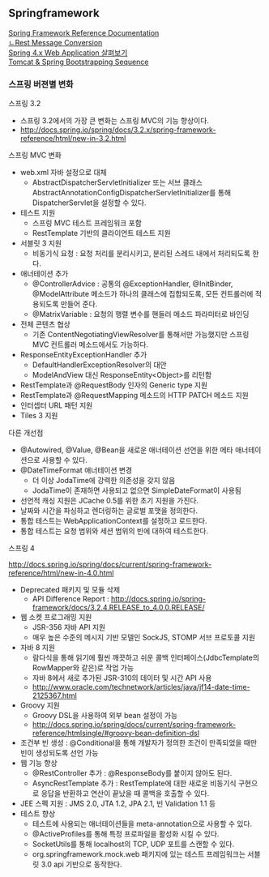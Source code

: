 ## Springframework
[Spring Framework Reference Documentation](http://docs.spring.io/spring/docs/current/spring-framework-reference/htmlsingle/)  
[ㄴRest Message Conversion](http://docs.spring.io/spring/docs/current/spring-framework-reference/htmlsingle/#rest-message-conversion)  
[Spring 4.x Web Application 살펴보기](http://www.slideshare.net/ihoneymon/spring-4x-web-application)  
[Tomcat & Spring Bootstrapping Sequence](http://brantiffy.axisj.com/archives/232)  

### 스프링 버젼별 변화
스프링 3.2

* 스프링 3.2에서의 가장 큰 변화는 스프링 MVC의 기능 향상이다.
* <http://docs.spring.io/spring/docs/3.2.x/spring-framework-reference/html/new-in-3.2.html>

스프링 MVC 변화

* web.xml 자바 설정으로 대체
  * AbstractDispatcherServletInitializer 또는 서브 클래스 AbstractAnnotationConfigDispatcherServletInitializer를 통해 DispatcherServlet을 설정할 수 있다.
* 테스트 지원
  * 스프링 MVC 테스트 프레임워크 포함
  * RestTemplate 기반의 클라이언트 테스트 지원
* 서블릿 3 지원
  * 비동기식 요청 : 요청 처리를 분리시키고, 분리된 스레드 내에서 처리되도록 한다.
* 애너테이션 추가
  * @ControllerAdvice : 공통의 @ExceptionHandler, @InitBinder, @ModelAttribute 메소드가 하나의 클래스에 집합되도록, 모든 컨트롤러에 적용되도록 만들어 준다.
  * @MatrixVariable : 요청의 행렬 변수를 핸들러 메소드 파라미터로 바인딩
* 전체 콘텐츠 협상
  * 기존 ContentNegotiatingViewResolver를 통해서만 가능했지만 스프링 MVC 컨트롤러 메소드에서도 가능하다.
* ResponseEntityExceptionHandler 추가
  * DefaultHandlerExceptionResolver의 대안
  * ModelAndView 대신 ResponseEntity\<Object\>를 리턴함
* RestTemplate과 @RequestBody 인자의 Generic type 지원
* RestTemplate과 @RequestMapping 메소드의 HTTP PATCH 메소드 지원
* 인터셉터 URL 패턴 지원
* Tiles 3 지원

다른 개선점

* @Autowired, @Value, @Bean을 새로운 애너테이션 선언을 위한 메타 애너테이션으로 사용할 수 있다.
* @DateTimeFormat 애너테이션 변경
  * 더 이상 JodaTime에 강력한 의존성을 갖지 않음
  * JodaTime이 존재하면 사용되고 없으면 SimpleDateFormat이 사용됨
* 선언적 캐싱 지원은 JCache 0.5를 위한 초기 지원을 가진다.
* 날짜와 시간을 파싱하고 렌더링하는 글로벌 포맷을 정의한다.
* 통합 테스트는 WebApplicationContext를 설정하고 로드한다.
* 통합 테스트는 요청 범위와 세션 범위의 빈에 대하여 테스트한다.


스프링 4

<http://docs.spring.io/spring/docs/current/spring-framework-reference/html/new-in-4.0.html>

* Deprecated 패키지 및 모듈 삭제
  * API Difference Report : http://docs.spring.io/spring-framework/docs/3.2.4.RELEASE_to_4.0.0.RELEASE/
* 웹 소켓 프로그래밍 지원
  * JSR-356 자바 API 지원
  * 매우 높은 수준의 메시지 기반 모델인 SockJS, STOMP 서브 프로토콜 지원
* 자바 8 지원
  * 람다식을 통해 읽기에 훨씬 깨끗하고 쉬운 콜백 인터페이스(JdbcTemplate의 RowMapper와 같은)로 작업 가능
  * 자바 8에서 새로 추가된 JSR-310의 데이터 및 시간 API 사용
  * <http://www.oracle.com/technetwork/articles/java/jf14-date-time-2125367.html>
* Groovy 지원
  * Groovy DSL을 사용하여 외부 bean 설정이 가능
  * <http://docs.spring.io/spring/docs/current/spring-framework-reference/htmlsingle/#groovy-bean-definition-dsl>
* 조건부 빈 생성 : @Conditional을 통해 개발자가 정의한 조건이 만족되었을 때만 빈이 생성되도록 선언 가능
* 웹 기능 향상
  * @RestController 추가 : @ResponseBody를 붙이지 않아도 된다.
  * AsyncRestTemplate 추가 : RestTemplate에 대한 새로운 비동기식 구현으로 응답을 반환하고 연산이 끝났을 때 콜백을 호출할 수 있다.
* JEE 스펙 지원 : JMS 2.0, JTA 1.2, JPA 2.1, 빈 Validation 1.1 등
* 테스트 향상
  * 테스트에 사용되는 애너테이션들을 meta-annotation으로 사용할 수 있다.
  * @ActiveProfiles를 통해 특정 프로파일을 활성화 시킬 수 있다.
  * SocketUtils를 통해 localhost의 TCP, UDP 포트를 스캔할 수 있다.
  * org.springframework.mock.web 패키지에 있는 테스트 프레임워크는 서블릿 3.0 api 기반으로 동작한다.
